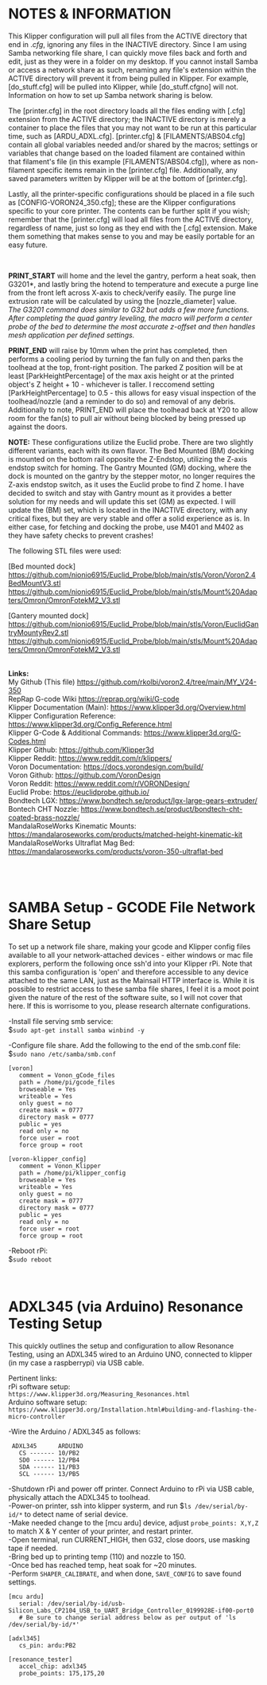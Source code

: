 **NOTES & INFORMATION**
=================================================================================================================

This Klipper configuration will pull all files from the ACTIVE directory that end in .*cfg*, ignoring any files in the INACTIVE directory. Since I am using Samba networking file share, I can quickly move files back and forth and edit, just as they were in a folder on my desktop. If you cannot install Samba or access a network share as such, renaming any file's extension within the ACTIVE directory will prevent it from being pulled in Klipper. For example, [do_stuff.cfg] will be pulled into Klipper, while [do_stuff.cfgno] will not. Information on how to set up Samba network sharing is below.  

The [printer.cfg] in the root directory loads all the files ending with [.cfg] extension from the ACTIVE directory; the INACTIVE directory is merely a container to place the files that you may not want to be run at this particular time, such as [ARDU_ADXL.cfg]. [printer.cfg] & [FILAMENTS/ABS04.cfg] contain all global variables needed and/or shared by the macros; settings or variables that change based on the loaded filament are contained within that filament's file (in this example [FILAMENTS/ABS04.cfg]), where as non-filament specific items remain in the [printer.cfg] file. Additionally, any saved parameters written by Klipper will be at the bottom of [printer.cfg].  

Lastly, all the printer-specific configurations should be placed in a file such as [CONFIG-VORON24_350.cfg]; these are the Klipper configurations specific to your core printer. The contents can be further split if you wish; remember that the [printer.cfg] will load all files from the ACTIVE directory, regardless of name, just so long as they end with the [.cfg] extension. Make them something that makes sense to you and may be easily portable for an easy future.  

<br>

**PRINT_START** will home and the level the gantry, perform a heat soak, then G3201*, and lastly bring the hotend to temperature and execute a purge line from the front left across X-axis to check/verify easily. The purge line extrusion rate will be calculated by using the [nozzle_diameter] value.  
*The G3201 command does similar to G32 but adds a few more functions. After completing the quad gantry leveling, the macro will perform a center probe of the bed to determine the most accurate z-offset and then handles mesh application per defined settings.*

 

**PRINT_END** will raise by 10mm when the print has completed, then performs a cooling period by turning the fan fully on and then parks the toolhead at the top, front-right position. The parked Z position will be at least [ParkHeightPercentage] of the max axis height or at the printed object's Z height + 10 - whichever is taller. I reccomend setting [ParkHeightPercentage] to 0.5 - this allows for easy visual inspection of the toolhead/nozzle (and a reminder to do so) and removal of any debris. Additionally to note, PRINT_END will place the toolhead back at Y20 to allow room for the fan(s) to pull air without being blocked by being pressed up against the doors. 

**NOTE:** These configurations utilize the Euclid probe. There are two slightly different variants, each with its own flavor. The Bed Mounted (BM) docking is mounted on the bottom rail opposite the Z-Endstop, utilizing the Z-axis endstop switch for homing. The Gantry Mounted (GM) docking, where the dock is mounted on the gantry by the stepper motor, no longer requires the Z-axis endstop switch, as it uses the Euclid probe to find Z home. I have decided to switch and stay with Gantry mount as it provides a better solution for my needs and will update this set (GM) as expected. I will update the (BM) set, which is located in the INACTIVE directory, with any critical fixes, but they are very stable and offer a solid experience as is. In either case, for fetching and docking the probe, use M401 and M402 as they have safety checks to prevent crashes!  

  
The following STL files were used:  
  
[Bed mounted dock]  
https://github.com/nionio6915/Euclid_Probe/blob/main/stls/Voron/Voron2.4BedMountV3.stl  
https://github.com/nionio6915/Euclid_Probe/blob/main/stls/Mount%20Adapters/Omron/OmronFotekM2_V3.stl  

[Gantery mounted dock]  
https://github.com/nionio6915/Euclid_Probe/blob/main/stls/Voron/EuclidGantryMountyRev2.stl  
https://github.com/nionio6915/Euclid_Probe/blob/main/stls/Mount%20Adapters/Omron/OmronFotekM2_V3.stl  
<BR>

**Links:**  
My Github (This file)                     https://github.com/rkolbi/voron2.4/tree/main/MY_V24-350  
RepRap G-code Wiki                        https://reprap.org/wiki/G-code  
Klipper Documentation (Main):             https://www.klipper3d.org/Overview.html    
Klipper Configuration Reference:          https://www.klipper3d.org/Config_Reference.html    
Klipper G-Code & Additional Commands:     https://www.klipper3d.org/G-Codes.html    
Klipper Github:                           https://github.com/Klipper3d    
Klipper Reddit:                           https://www.reddit.com/r/klippers/    
Voron Documentation:                      https://docs.vorondesign.com/build/    
Voron Github:                             https://github.com/VoronDesign    
Voron Reddit:                             https://www.reddit.com/r/VORONDesign/    
Euclid Probe:                             https://euclidprobe.github.io/    
Bondtech LGX:                             https://www.bondtech.se/product/lgx-large-gears-extruder/    
Bontech CHT Nozzle:                       https://www.bondtech.se/product/bondtech-cht-coated-brass-nozzle/    
MandalaRoseWorks Kinematic Mounts:        https://mandalaroseworks.com/products/matched-height-kinematic-kit   
MandalaRoseWorks Ultraflat Mag Bed:       https://mandalaroseworks.com/products/voron-350-ultraflat-bed	



<br><br>

**SAMBA Setup - GCODE File Network Share Setup**
=================================================================================================================

To set up a network file share, making your gcode and Klipper config files available to all your network-attached devices - either windows or mac file explorers, perform the following once ssh'd into your Klipper rPi. Note that this samba configuration is 'open' and therefore accessible to any device attached to the same LAN, just as the Mainsail HTTP interface is. While it is possible to restrict access to these samba file shares, I feel it is a moot point given the nature of the rest of the software suite, so I will not cover that here. If this is worrisome to you, please research alternate configurations. 

 -Install file serving smb service:  
$`sudo apt-get install samba winbind -y`  

 -Configure file share.  Add the following to the end of the smb.conf file:  
$`sudo nano /etc/samba/smb.conf`  
	
```
[voron]  
   comment = Vonon_gCode_files  
   path = /home/pi/gcode_files  
   browseable = Yes  
   writeable = Yes  
   only guest = no  
   create mask = 0777  
   directory mask = 0777  
   public = yes  
   read only = no  
   force user = root  
   force group = root  

[voron-klipper_config]  
   comment = Vonon_Klipper  
   path = /home/pi/klipper_config  
   browseable = Yes  
   writeable = Yes  
   only guest = no  
   create mask = 0777  
   directory mask = 0777  
   public = yes  
   read only = no  
   force user = root  
   force group = root  
```



 -Reboot rPi:  
$`sudo reboot`  
	
<br>  
	
**ADXL345 (via Arduino) Resonance Testing Setup**
=================================================================================================================


This quickly outlines the setup and configuration to allow Resonance Testing, using an ADXL345 wired to an Arduino UNO, connected to klipper (in my case a raspberrypi) via USB cable.

Pertinent links:   
 rPi software setup:  
   `https://www.klipper3d.org/Measuring_Resonances.html`  
 Arduino software setup:   
   `https://www.klipper3d.org/Installation.html#building-and-flashing-the-micro-controller`  
  
  
 
 -Wire the Arduino / ADXL345 as follows:  
```	
 ADXL345      ARDUINO
   CS ------- 10/PB2
   SD0 ------ 12/PB4
   SDA ------ 11/PB3
   SCL ------ 13/PB5
```

-Shutdown rPi and power off printer. Connect Arduino to rPi via USB cable, physically attach the ADXL345 to toolhead.  
-Power-on printer, ssh into klipper systerm, and run $`ls /dev/serial/by-id/*` to detect name of serial device.  
-Make needed change to the [mcu ardu] device, adjust `probe_points: X,Y,Z` to match X & Y center of your printer, and restart printer.  
-Open terminal, run CURRENT_HIGH, then G32, close doors, use masking tape if needed.  
-Bring bed up to printing temp (110) and nozzle to 150.  
-Once bed has reached temp, heat soak for ~20 minutes.  
-Perform `SHAPER_CALIBRATE`, and when done, `SAVE_CONFIG` to save found settings.  
  
```
[mcu ardu]
   serial: /dev/serial/by-id/usb-Silicon_Labs_CP2104_USB_to_UART_Bridge_Controller_0199928E-if00-port0
   # Be sure to change serial address below as per output of 'ls /dev/serial/by-id/*'

[adxl345]
   cs_pin: ardu:PB2
 
[resonance_tester]
   accel_chip: adxl345
   probe_points: 175,175,20
```
